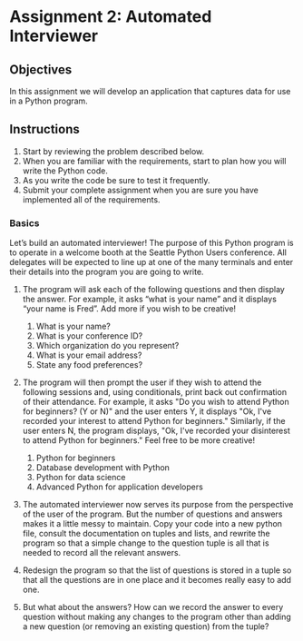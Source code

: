 # Assignment 2: Automated Interviewer

## Objectives

In this assignment we will develop an application that captures data
for use in a Python program.

## Instructions

1. Start by reviewing the problem described below.
1. When you are familiar with the requirements, start to plan how you
will write the Python code.
1. As you write the code be sure to test it frequently.
1. Submit your complete assignment when you are sure you have implemented
all of the requirements.

### Basics

Let’s build an automated interviewer! The purpose of this Python program is to operate in a welcome booth at the Seattle Python Users conference. All delegates will be expected to line up at one of the many terminals and enter their details into the program you are going to write.

1. The program will ask each of the following questions and then display the answer. For example, it asks “what is your name” and it displays “your name is Fred”. Add more if you wish to be creative!
    1. What is your name?
    1. What is your conference ID?
    1. Which organization do you represent?
    1. What is your email address?
    1. State any food preferences?

1. The program will then prompt the user if they wish to attend the following sessions and, using conditionals, print back out confirmation of their attendance. For example, it asks "Do you wish to attend Python for beginners? (Y or N)" and the user enters Y, it displays "Ok, I've recorded your interest to attend Python for beginners." Similarly, if the user enters N, the program displays, "Ok, I've recorded your disinterest to attend Python for beginners." Feel free to be more creative!
    1. Python for beginners
    1. Database development with Python
    1. Python for data science
    1. Advanced Python for application developers

1. The automated interviewer now serves its purpose from the perspective of the user of the program. But the number of questions and answers makes it a little messy to maintain. Copy your code into a new python file, consult the documentation on tuples and lists, and rewrite the program so that a simple change to the question tuple is all that is needed to record all the relevant answers.

  1. Redesign the program so that the list of questions is stored in a tuple so that all the questions are in one place and it becomes really easy to add one.
  
  1. But what about the answers? How can we record the answer to every question without making any changes to the program other than adding a new question (or removing an existing question) from the tuple?
